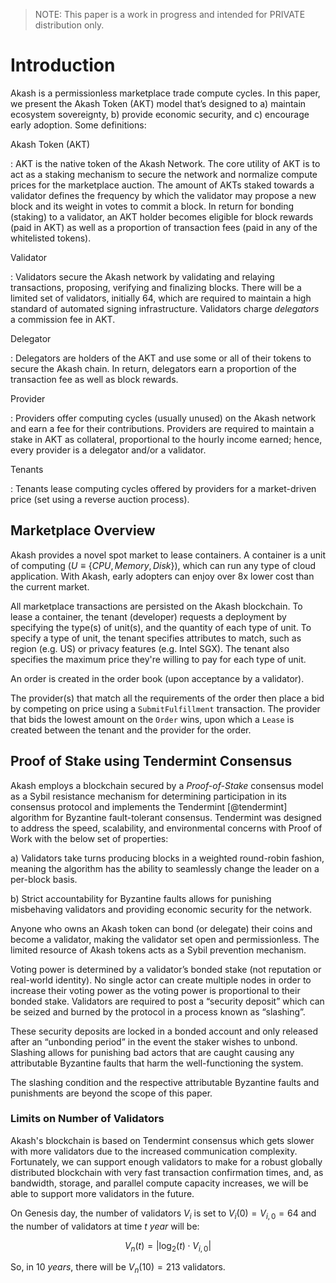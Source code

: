 
> NOTE: This paper is a work in progress and intended for PRIVATE distribution only.


# Introduction

Akash is a permissionless marketplace trade compute cycles. In this paper, we present the Akash Token (AKT) model that’s designed to a) maintain ecosystem sovereignty, b) provide economic security, and c) encourage early adoption. Some definitions:

Akash Token (AKT)

:  AKT is the native token of the Akash Network. The core utility of AKT is to act as a staking mechanism to secure the network and normalize compute prices for the marketplace auction. The amount of AKTs staked towards a validator defines the frequency by which the validator may propose a new block and its weight in votes to commit a block. In return for bonding (staking) to a validator, an AKT holder becomes eligible for block rewards (paid in AKT) as well as a proportion of transaction fees (paid in any of the whitelisted tokens).

Validator 

:   Validators secure the Akash network by validating and relaying transactions, proposing, verifying and finalizing blocks. There will be a limited set of validators, initially 64, which are required to maintain a high standard of automated signing infrastructure. Validators charge *delegators* a commission fee in AKT.

Delegator

:   Delegators are holders of the AKT and use some or all of their tokens to secure the Akash chain. In return, delegators earn a proportion of the transaction fee as well as block rewards.

Provider

:  Providers offer computing cycles (usually unused) on the Akash network and earn a fee for their contributions. Providers are required to maintain a stake in AKT as collateral, proportional to the hourly income earned; hence, every provider is a delegator and/or a validator.

Tenants

:   Tenants lease computing cycles offered by providers for a market-driven price (set using a reverse auction process).

## Marketplace Overview

Akash provides a novel spot market to lease containers. A container is a unit of computing ($U \equiv \{ CPU, Memory, Disk \}$), which can run any type of cloud application. With Akash, early adopters can enjoy over 8x lower cost than the current market. 

All marketplace transactions are persisted on the Akash blockchain. To lease a container, the tenant (developer) requests a deployment by specifying the type(s) of unit(s), and the quantity of each type of unit. To specify a type of unit, the tenant specifies attributes to match, such as region (e.g. US) or privacy features (e.g. Intel SGX). The tenant also specifies the maximum price they're willing to pay for each type of unit.

An order is created in the order book (upon acceptance by a validator).

The provider(s) that match all the requirements of the order then place a bid by competing on price using a `SubmitFulfillment` transaction. The provider that bids the lowest amount on the `Order` wins, upon which a `Lease` is created between the tenant and the provider for the order.



## Proof of Stake using Tendermint Consensus

Akash employs a blockchain secured by a *Proof-of-Stake* consensus model as a Sybil resistance mechanism for determining participation in its consensus protocol and implements the Tendermint [@tendermint] algorithm for Byzantine fault-tolerant consensus. Tendermint was designed to address the speed, scalability, and environmental concerns with Proof of Work with the below set of properties:

a) Validators take turns producing blocks in a weighted round-robin fashion, meaning the algorithm has the ability to seamlessly change the leader on a per-block basis.

b) Strict accountability for Byzantine faults allows for punishing misbehaving validators and providing economic security for the network.

Anyone who owns an Akash token can bond (or delegate) their coins and become a validator, making the validator set open and permissionless. The limited resource of Akash tokens acts as a Sybil prevention mechanism.

Voting power is determined by a validator’s bonded stake (not reputation or real-world identity). No single actor can create multiple nodes in order to increase their voting power as the voting power is proportional to their bonded stake. Validators are required to post a “security deposit” which can be seized and burned by the protocol in a process known as “slashing”.

These security deposits are locked in a bonded account and only released after an “unbonding period” in the event the staker wishes to unbond. Slashing allows for punishing bad actors that are caught causing any attributable Byzantine faults that harm the well-functioning the system.

The slashing condition and the respective attributable Byzantine faults and punishments are beyond the scope of this paper.

### Limits on Number of Validators

Akash's blockchain is based on Tendermint consensus which gets slower with more validators due to the increased communication complexity. Fortunately, we can support enough validators to make for a robust globally distributed blockchain with very fast transaction confirmation times, and, as bandwidth, storage, and parallel compute capacity increases, we will be able to support more validators in the future.

On Genesis day, the number of validators $V_i$ is set to $V_i(0) = V_{i,0} = 64$ and the number of validators at time $t~year$ will be:

$$
V_n(t) = | \log_2(t) \cdot V_{i,0} |
$$

So, in $10~years$, there will be $V_n(10) = 213$ validators.
